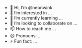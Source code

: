 - 👋 Hi, I’m @neonwink
- 👀 I’m interested in ...
- 🌱 I’m currently learning ...
- 💞️ I’m looking to collaborate on ...
- 📫 How to reach me ...
- 😄 Pronouns: ...
- ⚡ Fun fact: ...

<!---
neonwink/neonwink is a ✨ special ✨ repository because its `README.md` (this file) appears on your GitHub profile.
You can click the Preview link to take a look at your changes.
--->
